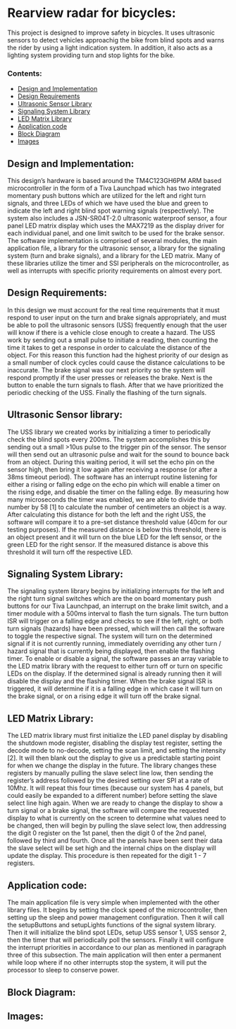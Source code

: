 # Rearview radar for bicycles:
This project is designed to improve safety in bicycles. It uses ultrasonic sensors to detect vehicles 
approachig the bike from blind spots and warns the rider by using a light indication system. In addition,
it also acts as a lighting system providing turn and stop lights for the bike.

### Contents:
* [Design and Implementation](#design-and-implementation)
* [Design Requirements](#design-requirements)
* [Ultrasonic Sensor Library](#ultrasonic-sensor-library)
* [Signaling System Library](#signaling-system-library)
* [LED Matrix Library](#led-matrix-library)
* [Application code](#application-code)
* [Block Diagram](#block-diagram)
* [Images](#images)

## Design and Implementation:
This design’s hardware is based around the TM4C123GH6PM ARM based microcontroller in the form of a Tiva Launchpad
which has two integrated momentary push buttons which are utilized for the left and right turn signals, and three LEDs
of which we have used the blue and green to indicate the left and right blind spot warning signals (respectively). 
The system also includes a JSN-SR04T-2.0 ultrasonic waterproof sensor, a four panel LED matrix display which uses the 
MAX7219 as the display driver for each individual panel, and one limit switch to be used for the brake sensor.
The software implementation is comprised of several modules, the main application file, a library for the ultrasonic
sensor, a library for the signaling system (turn and brake signals), and a library for the LED matrix. Many of these
libraries utilize the timer and SSI peripherals on the microcontroller, as well as interrupts with specific priority
requirements on almost every port.

## Design Requirements:
In this design we must account for the real time requirements that it must respond to user input on the turn and brake
signals appropriately, and must be able to poll the ultrasonic sensors (USS) frequently enough that the user will know if
there is a vehicle close enough to create a hazard. The USS work by sending out a small pulse to initiate a reading, then
counting the time it takes to get a response in order to calculate the distance of the object. For this reason this function 
had the highest priority of our design as a small number of clock cycles could cause the distance calculations to be 
inaccurate. The brake signal was our next priority so the system will respond promptly if the user presses or releases 
the brake. Next is the button to enable the turn signals to flash. After that we have prioritized the periodic checking 
of the USS. Finally the flashing of the turn signals.

## Ultrasonic Sensor library:
The USS library we created works by initializing a timer to periodically check the blind spots every 200ms. The system 
accomplishes this by sending out a small >10us pulse to the trigger pin of the sensor. The sensor will then send out an
ultrasonic pulse and wait for the sound to bounce back from an object. During this waiting period, it will set the echo pin
on the sensor high, then bring it low again after receiving a response (or after a 38ms timeout period). The software has 
an interrupt routine listening for either a rising or falling edge on the echo pin which will enable a timer on the 
rising edge, and disable the timer on the falling edge. By measuring how many microseconds the timer was enabled, we are 
able to divide that number by 58 [1] to calculate the number of centimeters an object is a way. After calculating this 
distance for both the left and the right USS, the software will compare it to a pre-set distance threshold value
(40cm for our testing purposes). If the measured distance is below this threshold, there is an object present and it
will turn on the blue LED for the left sensor, or the green LED for the right sensor. If the measured distance is 
above this threshold it will turn off the respective LED.

## Signaling System Library:
The signaling system library begins by initializing interrupts for the left and the right turn signal switches which 
are the on board momentary push buttons for our Tiva Launchpad, an interrupt on the brake limit switch, and a timer 
module with a 500ms interval to flash the turn signals. The turn button ISR will trigger on a falling edge and checks
to see if the left, right, or both turn signals (hazards) have been pressed, which will then call the software to 
toggle the respective signal. The system will turn on the determined signal if it is not currently running, 
immediately overriding any other turn / hazard signal that is currently being displayed, then enable the flashing 
timer. To enable or disable a signal, the software passes an array variable to the LED matrix library with the 
request to either turn off or turn on specific LEDs on the display. If the determined signal is already running 
then it will disable the display and the flashing timer. When the brake signal ISR is triggered, it will determine 
if it is a falling edge in which case it will turn on the brake signal, or on a rising edge it will turn off the 
brake signal.

## LED Matrix Library: 
The LED matrix library must first initialize the LED panel display by disabling the shutdown mode register, disabling 
the display test register, setting the decode mode to no-decode, setting the scan limit, and setting the intensity [2].
It will then blank out the display to give us a predictable starting point for when we change the display in the future.
The library changes these registers by manually pulling the slave select line low, then sending the register’s address
followed by the desired setting over SPI at a rate of 10Mhz. It will repeat this four times (because our system has
4 panels, but could easily be expanded to a different number) before setting the slave select line high again. 
When we are ready to change the display to show a turn signal or a brake signal, the software will compare the
requested display to what is currently on the screen to determine what values need to be changed, then will begin
by pulling the slave select low, then addressing the digit 0 register on the 1st panel, then the digit 0 of the 
2nd panel, followed by third and fourth. Once all the panels have been sent their data the slave select will be 
set high and the internal chips on the display will update the display. This procedure is then repeated for the 
digit 1 - 7 registers.

## Application code:
The main application file is very simple when implemented with the other library files. It begins by setting the 
clock speed of the microcontroller, then setting up the sleep and power management configuration. Then it will call 
the setupButtons and setupLights functions of the signal system library. Then it will initialize the blind spot LEDs,
setup USS sensor 1, USS sensor 2, then the timer that will periodically poll the sensors. Finally it will configure the 
interrupt priorities in accordance to our plan as mentioned in paragraph three of this subsection. The main application
will then enter a permanent while loop where if no other interrupts stop the system, it will put the processor to sleep 
to conserve power.

## Block Diagram:
## Images:
